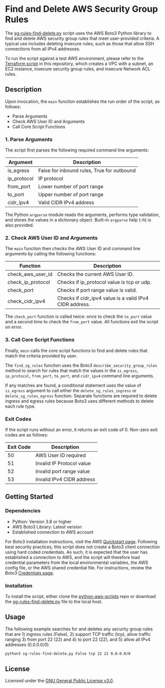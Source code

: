 # Find and Delete AWS Security Group Rules
The [sg-rules-find-delete.py](./sg-rules-find-delete.py) script uses the AWS Boto3 Python library to find and delete AWS security group rules that meet user-provided criteria. A typical use includes deleting insecure rules, such as those that allow SSH connections from all IPv4 addresses.

To run the script against a test AWS environment, please refer to the [Terraform script](../terraform-aws-test-env) in this repository, which creates a VPC with a subnet, an EC2 instance, insecure security group rules, and insecure Network ACL rules.

## Description
Upon invocation, the `main` function establishes the run order of the script, as follows:

+ Parse Arguments
+ Check AWS User ID and Arguments
+ Call Core Script Functions

### 1. Parse Arguments
The script first parses the following required command line arguments:

|Argument|Description|
|--------|-----------
|is_egress|False for inbound rules, True for outbound|
|ip_protocol|IP protocol|
|from_port|Lower number of port range|
|to_port|Upper number of port range|
|cidr_ipv4|Valid CIDR IPv4 address|

The Python `argparse` module reads the arguments, performs type validation, and stores the values in a dictionary object. Built-in `argparse` help (-h) is also provided.

### 2. Check AWS User ID and Arguments
The `main` function then checks the AWS User ID and command line arguments by calling the following functions:

|Function|Description|
|--------|-----------|
|check_aws_user_id|Checks the current AWS User ID.|
|check_ip_protocol|Checks if ip_protocol value is tcp or udp.|
|check_port|Checks if port range value is valid.|
|check_cidr_ipv4|Checks if cidr_ipv4 value is a valid IPv4 CIDR address.|

The `check_port` function is called twice: once to check the `to_port` value and a second time to check the `from_port` value. All functions exit the script on error.

### 3. Call Core Script Functions
Finally, `main` calls the core script functions to find and delete rules that match the criteria provided by user.

The `find_sg_rules` function uses the Boto3 `describe_security_group_rules` method to search for rules that match the values in the `is_egress`, `ip_protocol`, `from_port`, `to_port`, and `cidr_ipv4` command line arguments.

If any matches are found, a conditional statement uses the value of `is_egress` argument to call either the `delete_sg_rules_ingress` or `delete_sg_rules_egress` function. Separate functions are required to delete ingress and egress rules because Boto3 uses different methods to delete each rule type.

### Exit Codes
If the script runs without an error, it returns an exit code of 0. Non-zero exit codes are as follows:

|Exit Code|Description|
|---------|-----------|
|50|AWS User ID required|
|51|Invalid IP Protocol value|
|52|Invalid port range value|
|53|Invalid IPv4 CIDR address|

## Getting Started

### Dependencies

+ Python: Version 3.8 or higher
+ AWS Boto3 Library: Latest version
+ Established connection to AWS account

For Boto3 installation instructions, visit the AWS [Quickstart page](https://boto3.amazonaws.com/v1/documentation/api/latest/guide/quickstart.html). Following best security practices, this script does not create a Boto3 client connection using hard coded credentials. As such, it is expected that the user has established a connection to AWS, and the script will therefore load credential parameters from the local environmental variables, the AWS config file, or the AWS shared credential file. For instructions, review the Boto3 [Credentials page](https://boto3.amazonaws.com/v1/documentation/api/latest/guide/credentials.html).

### Installation
To install the script, either clone the [python-aws-scripts](..) repo or download the [sg-rules-find-delete.py](./sg-rules-find-delete.py) file to the local host. 

## Usage
The following example searches for and deletes any security group rules that are 1) ingress rules (False), 2) support TCP traffic (tcp), allow traffic ranging 3) from port 22 (22) and 4) to port 22 (22), and 5) allow all IPv4 addresses (0.0.0.0/0).

```bash
python3 sg-rules-find-delete.py False tcp 22 22 0.0.0.0/0
```

## License
Licensed under the [GNU General Public License v3.0](../LICENSE).

